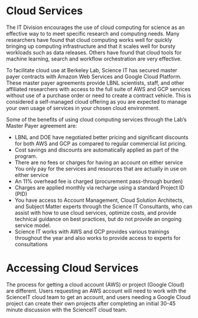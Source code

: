 # Cloud Services

The IT Division encourages the use of cloud computing for science as an effective way to to meet specific research and computing needs. Many researchers have found that cloud computing works well for quickly bringing up computing infrastructure and that it scales well for bursty workloads such as data releases. Others have found that cloud tools for machine learning, search and workflow orchestration are very effective.

To facilitate cloud use at Berkeley Lab, Science IT has secured master payer contracts with Amazon Web Services and Google Cloud Platform. These master payer agreements provide LBNL scientists, staff, and other affiliated researchers with access to the full suite of AWS and GCP services without use of a purchase order or need to create a contract vehicle. This is considered a self-managed cloud offering as you are expected to manage your own usage of services in your chosen cloud environment.

Some of the benefits of using cloud computing services through the Lab’s Master Payer agreement are:

- LBNL and DOE have negotiated better pricing and significant discounts for both AWS and GCP as compared to regular commercial list pricing.
- Cost savings and discounts are automatically applied as part of the program.
- There are no fees or charges for having an account on either service You only pay for the services and resources that are actually in use on either service
- An 11% overhead fee is charged (procurement pass-through burden)
- Charges are applied monthly via recharge using a standard Project ID (PID)
- You have access to Account Management, Cloud Solution Architects, and Subject Matter experts through the Science IT Consultants, who can assist with how to use cloud services, optimize costs, and provide technical guidance on best practices, but do not provide an ongoing service model.
- Science IT works with AWS and GCP provides various trainings throughout the year and also works to provide access to experts for consultations

# Accessing Cloud Services

The process for getting a cloud account (AWS) or project (Google Cloud) are different. Users requesting an AWS account will need to work with the ScienceIT cloud team to get an account, and users needing a Google Cloud project can create their own projects after completing an initial 30-45 minute discussion with the ScienceIT cloud team.
